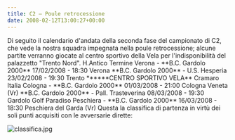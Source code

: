 ```yaml
---
title: C2 – Poule retrocessione
date: 2008-02-12T13:00:27+00:00
---
```

Di seguito il calendario d'andata della seconda fase del campionato di C2, che vede la nostra squadra impegnata nella poule retrocessione; alcune partite verranno giocate al centro sportivo della Vela per l'indisponibilità del palazzetto "Trento Nord". H.Antico Termine Verona - \*\*B.C. Gardolo 2000\*\* 17/02/2008 - 18:30 Verona \*\*B.C. Gardolo 2000\*\* - U.S. Hesperia 23/02/2008 - 19:30 Trento \*\*\*\*\*\*CENTRO SPORTIVO VELA\*\* Cramaro Italia Cologna - \*\*B.C. Gardolo 2000\*\* 01/03/2008 - 21:00 Cologna Veneta (Vr) \*\*B.C. Gardolo 2000\*\* - Pall. Trasteverina 08/03/2008 - 19:30 Gardolo Golf Paradiso Peschiera - \*\*B.C. Gardolo 2000\*\* 16/03/2008 - 18:30 Peschiera del Garda (Vr) Questa la classifica di partenza in virtù dei soli punti acquisiti con le avversarie dirette:

![classifica.jpg](http://www.basketgardolo.it/wp-content/uploads/2008/02/classifica.jpg)